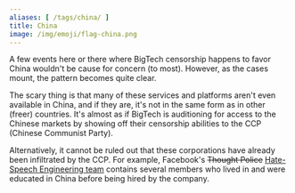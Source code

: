 ```yaml
---
aliases: [ /tags/china/ ]
title: China
image: /img/emoji/flag-china.png
---
```


A few events here or there where BigTech censorship happens to favor China
wouldn't be cause for concern (to most). However, as the cases mount, the
pattern becomes quite clear.

The scary thing is that many of these services and platforms aren't even
available in China, and if they are, it's not in the same form as in other
(freer) countries. It's almost as if BigTech is auditioning for access to the
Chinese markets by showing off their censorship abilities to the CCP (Chinese
Communist Party).

Alternatively, it cannot be ruled out that these corporations have already been
infiltrated by the CCP. For example, Facebook's ~~Thought Police~~ [Hate-Speech
Engineering team](https://archive.is/ox7Zi) contains several members who lived
in and were educated in China before being hired by the company.
